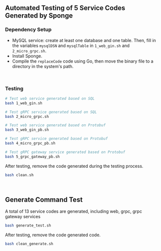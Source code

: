 ## Automated Testing of 5 Service Codes Generated by Sponge

### Dependency Setup

- MySQL service: create at least one database and one table. Then, fill in the variables `mysqlDSN` and `mysqlTable` in `1_web_gin.sh` and `2_micro_grpc.sh`.
- Install Sponge.
- Compile the `replaceCode` code using Go, then move the binary file to a directory in the system's path.

<br>

### Testing

```bash
# Test web service generated based on SQL
bash 1_web_gin.sh

# Test gRPC service generated based on SQL
bash 2_micro_grpc.sh

# Test web service generated based on Protobuf
bash 3_web_gin_pb.sh

# Test gRPC service generated based on Protobuf
bash 4_micro_grpc_pb.sh

# Test gRPC gateway service generated based on Protobuf
bash 5_grpc_gateway_pb.sh
```

After testing, remove the code generated during the testing process.

```bash
bash clean.sh
```

<br>

## Generate Command Test

A total of 13 service codes are generated, including web, grpc, grpc gateway services

```bash
bash generate_test.sh
```

After testing, remove the code generated code.

```bash
bash clean_generate.sh
```
